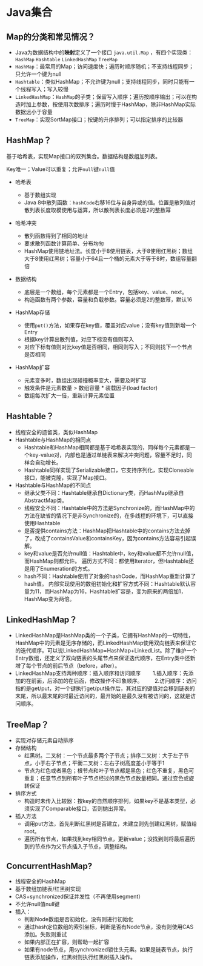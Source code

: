 # Java集合

## Map的分类和常见情况？

- Java为数据结构中的**映射**定义了一个接口 `java.util.Map` ，有四个实现类：`HashMap` `Hashtable` `LinkedHashMap` `TreeMap`
- `HashMap`：最常用的Map；访问速度快；遍历时顺序随机；不支持线程同步；只允许一个键为null
- `Hashtable`：类似HashMap；不允许键为null；支持线程同步，同时只能有一个线程写入；写入较慢
- `LinkedHashMap`：`HashMap`的子类；保留写入顺序；遍历按顺序输出；可以在构造时加上参数，按使用次数排序；遍历时慢于HashMap，除非HashMap实际数据远小于容量
- `TreeMap`：实现SortMap接口；按键的升序排列；可以指定排序的比较器

## HashMap？

基于哈希表，实现Map接口的双列集合。数据结构是数组加列表。

Key唯一；Value可以重复；允许`null`键`null`值

- 哈希表
  - 基于数组实现
  - Java 8中散列函数：`hashCode`右移16位与自身异或的值。位置是散列值对散列表长度取模使用与运算，所以散列表长度必须是2的整数幂
- 哈希冲突
  - 散列函数得到了相同的地址
  - 要求散列函数计算简单、分布均匀
  - HashMap使用链地址法。长度小于8使用链表，大于8使用红黑树；数组大于8使用红黑树；容量小于64且一个桶的元素大于等于8时，数组容量翻倍
- 数据结构
  - 底层是一个数组，每个元素都是一个Entry，包括key、value、next。
  - 构造函数有两个参数，容量和负载参数。容量必须是2的整数幂，默认16
- HashMap存储
  - 使用`put()`方法，如果存在key值，覆盖对应value；没有key值则新增一个Entry
  - 根据key计算出散列值，对应下标没有值则写入
  - 对应下标有值则对比key值是否相同，相同则写入；不同则找下一个节点是否相同

- HashMap扩容
  - 元素变多时，数组出现碰撞概率变大，需要及时扩容
  - 触发条件是元素数量 > 数组容量 * 装载因子(load factor)
  - 数组每次扩大一倍，重新计算元素位置

## Hashtable？

- 线程安全的遗留类，类似HashMap
- Hashtable与HashMap的相同点
  - Hashtable和HashMap相同都是基于哈希表实现的，同样每个元素都是一个key-value对，内部也是通过单链表来解决冲突问题，容量不足时，同样会自动增长。
  - Hashtable同样实现了Serializable接口，它支持序列化，实现Cloneable接口，能被克隆，实现了Map接口。
- Hashtable与HashMap的不同点
  - 继承父类不同：Hashtable继承自Dictionary类，而HashMap继承自AbstractMap类。
  - 线程安全不同：Hashtable中的方法是Synchronize的，而HashMap中的方法在缺省的情况下是非Synchronize的，在多线程的环境下，可以直接使用Hashtable
  - 是否提供contains方法：HashMap把Hashtable中的contains方法去掉了，改成了containsValue和containsKey，因为contains方法容易引起误解。
  - key和value是否允许null值：Hashtable中，key和value都不允许null值，而HashMap则都允许。
    遍历方式不同：都使用Iterator，但Hashtable还是用了Enumeration的方式。
  - hash不同：Hashtable使用了对象的hashCode，而HashMap重新计算了hash值。
    内部实现使用的数组初始化和扩容方式不同：Hashtable默认容量为11，而HashMap为16，Hashtable扩容是，变为原来的两倍加1，HashMap变为两倍。

## LinkedHashMap？

- LinkedHashMap是HashMap类的一个子类，它拥有HashMap的一切特性，HashMap中的元素是无序存储的，而LinkedHashMap使用双向链表来保证它的迭代顺序。可以说LinkedHashMap=HashMap+LinkedList。除了维护一个Entry数组，还定义了双向链表的头尾节点来保证迭代顺序，在Entry类中还新增了每个节点的前后节点（before，after）。
- LinkedHashMap支持两种顺序：插入顺序和访问顺序
      1.插入顺序：先添加的在前面，后添加的在后面，修改操作不印象顺序。
      2.访问顺序：访问指的是get/put，对一个键执行get/put操作后，其对应的键值对会移到链表的末尾，所以最末尾的时最近访问的，最开始的是最久没有被访问的，这就是访问顺序。

## TreeMap？

- 实现对存储元素自动排序
- 存储结构
  - 红黑树。二叉树：一个节点最多两个子节点；排序二叉树：大于左子节点，小于右子节点；平衡二叉树：左右子树高度差小于等于1
  - 节点为红色或者黑色；根节点和叶子节点都是黑色；红色不重复，黑色可重复；任意节点到所有叶子节点经过的黑色节点数量相同。通过变色或旋转保证
- 排序方式
  - 构造时未传入比较器：按key的自然顺序排列，如果key不是基本类型，必须实现了Comparable接口，否则抛出异常。
- 插入方法
  - 调用put方法，首先判断红黑树是否建立，未建立则先创建红黑树，赋值给root。
  - 遍历所有节点，如果找到key相同节点，更新value；没找到则将最后遍历到的节点作为父节点插入子节点，调整结构。

## ConcurrentHashMap?

- 线程安全的HashMap
- 基于数组加链表/红黑树实现
- CAS+synchronized保证并发性（不再使用segment）
- 不允许null值null键
- 插入：
  - 判断Node数组是否初始化，没有则进行初始化
  - 通过hash定位数组的索引坐标，判断是否有Node节点，没有则使用CAS添加。失败则重试
  - 如果内部正在扩容，则帮助一起扩容
  - 如果有node节点，用synchronized锁住头元素。如果是链表节点，执行链表添加操作，红黑树则执行红黑树插入操作。